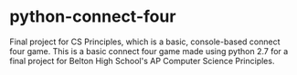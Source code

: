 # python-connect-four
Final project for CS Principles, which is a basic, console-based connect four game.
This is a basic connect four game made using python 2.7 for a final project for Belton High School's AP Computer Science Principles.
